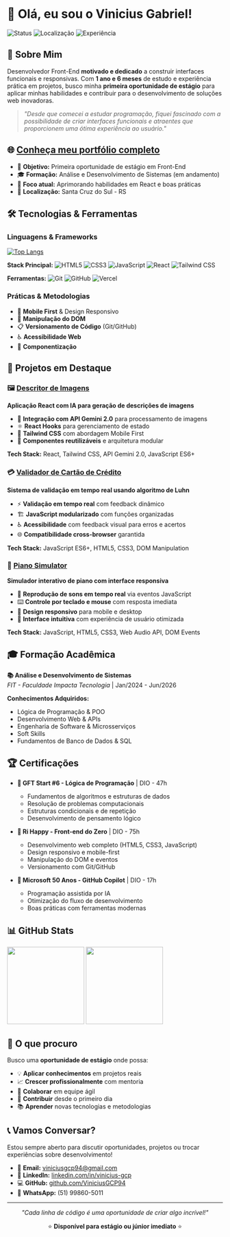 # 👋 Olá, eu sou o Vinicius Gabriel!

<div align="left">
  <img src="https://img.shields.io/badge/Status-Procurando%20Estágio-success?style=flat-square" alt="Status"/>
  <img src="https://img.shields.io/badge/Localização-Santa%20Cruz%20do%20Sul,%20RS-blue?style=flat-square" alt="Localização"/>
  <img src="https://img.shields.io/badge/Experiência-1.5%20anos-orange?style=flat-square" alt="Experiência"/>
</div>

## 🚀 Sobre Mim

Desenvolvedor Front-End **motivado e dedicado** a construir interfaces funcionais e responsivas. Com **1 ano e 6 meses** de estudo e experiência prática em projetos, busco minha **primeira oportunidade de estágio** para aplicar minhas habilidades e contribuir para o desenvolvimento de soluções web inovadoras.

> *"Desde que comecei a estudar programação, fiquei fascinado com a possibilidade de criar interfaces funcionais e atraentes que proporcionem uma ótima experiência ao usuário."*

## 🌐 **[Conheça meu portfólio completo](http://vinniedev.com.br/)**

- 🎯 **Objetivo:** Primeira oportunidade de estágio em Front-End
- 🎓 **Formação:** Análise e Desenvolvimento de Sistemas (em andamento)
- 🌱 **Foco atual:** Aprimorando habilidades em React e boas práticas
- 📍 **Localização:** Santa Cruz do Sul - RS

## 🛠️ Tecnologias & Ferramentas

### Linguagens & Frameworks

[![Top Langs](https://github-readme-stats.vercel.app/api/top-langs/?username=ViniciusGCP94&langs_count=8)](https://github.com/ViniciusGCP94/github-readme-stats)

**Stack Principal:**
![HTML5](https://img.shields.io/badge/-HTML5-E34F26?style=flat-square&logo=html5&logoColor=white)
![CSS3](https://img.shields.io/badge/-CSS3-1572B6?style=flat-square&logo=css3&logoColor=white)
![JavaScript](https://img.shields.io/badge/-JavaScript-F7DF1E?style=flat-square&logo=javascript&logoColor=black)
![React](https://img.shields.io/badge/-React-61DAFB?style=flat-square&logo=react&logoColor=black)
![Tailwind CSS](https://img.shields.io/badge/-Tailwind%20CSS-38B2AC?style=flat-square&logo=tailwind-css&logoColor=white)

**Ferramentas:**
![Git](https://img.shields.io/badge/-Git-F05032?style=flat-square&logo=git&logoColor=white)
![GitHub](https://img.shields.io/badge/-GitHub-181717?style=flat-square&logo=github)
![Vercel](https://img.shields.io/badge/-Vercel-000000?style=flat-square&logo=vercel)

### Práticas & Metodologias
- 📱 **Mobile First** & Design Responsivo
- 🎯 **Manipulação do DOM**
- 📋 **Versionamento de Código** (Git/GitHub)
- ♿ **Acessibilidade Web**
- 🧩 **Componentização**

## 💼 Projetos em Destaque

### 🖼️ [Descritor de Imagens](https://github.com/ViniciusGCP94/img_description)
**Aplicação React com IA para geração de descrições de imagens**

- 🤖 **Integração com API Gemini 2.0** para processamento de imagens
- ⚛️ **React Hooks** para gerenciamento de estado
- 🎨 **Tailwind CSS** com abordagem Mobile First
- 🧩 **Componentes reutilizáveis** e arquitetura modular

**Tech Stack:** React, Tailwind CSS, API Gemini 2.0, JavaScript ES6+

### 💳 [Validador de Cartão de Crédito](https://github.com/ViniciusGCP94/validador_De_Cartao_de_Credito)
**Sistema de validação em tempo real usando algoritmo de Luhn**

- ⚡ **Validação em tempo real** com feedback dinâmico
- 🏗️ **JavaScript modularizado** com funções organizadas
- ♿ **Acessibilidade** com feedback visual para erros e acertos
- 🌐 **Compatibilidade cross-browser** garantida

**Tech Stack:** JavaScript ES6+, HTML5, CSS3, DOM Manipulation

### 🎹 [Piano Simulator](https://github.com/ViniciusGCP94/piano-simulator)
**Simulador interativo de piano com interface responsiva**

- 🎵 **Reprodução de sons em tempo real** via eventos JavaScript
- ⌨️ **Controle por teclado e mouse** com resposta imediata
- 📱 **Design responsivo** para mobile e desktop
- 🎨 **Interface intuitiva** com experiência de usuário otimizada

**Tech Stack:** JavaScript, HTML5, CSS3, Web Audio API, DOM Events

## 🎓 Formação Acadêmica

**📚 Análise e Desenvolvimento de Sistemas**  
*FIT - Faculdade Impacta Tecnologia* | Jan/2024 - Jun/2026

**Conhecimentos Adquiridos:**
- Lógica de Programação & POO
- Desenvolvimento Web & APIs
- Engenharia de Software & Microsserviços
- Soft Skills
- Fundamentos de Banco de Dados & SQL

## 🏆 Certificações

- **🚀 GFT Start #6 - Lógica de Programação** | DIO - 47h
    - Fundamentos de algoritmos e estruturas de dados
    - Resolução de problemas computacionais
    - Estruturas condicionais e de repetição
    - Desenvolvimento de pensamento lógico

- **🎨 Ri Happy - Front-end do Zero** | DIO - 75h 
    - Desenvolvimento web completo (HTML5, CSS3, JavaScript)
    - Design responsivo e mobile-first
    - Manipulação do DOM e eventos
    - Versionamento com Git/GitHub 

- **🤖 Microsoft 50 Anos - GitHub Copilot** | DIO - 17h
    - Programação assistida por IA
    - Otimização do fluxo de desenvolvimento
    - Boas práticas com ferramentas modernas

## 📊 GitHub Stats

<div align="left">
  <img height="180em" src="https://github-readme-stats.vercel.app/api?username=ViniciusGCP94&show_icons=true&theme=dracula&include_all_commits=true&count_private=true"/>
  <img height="180em" src="https://github-readme-stats.vercel.app/api/top-langs/?username=ViniciusGCP94&layout=compact&theme=dracula"/>
</div>

## 🎯 O que procuro

Busco uma **oportunidade de estágio** onde possa:
- 💡 **Aplicar conhecimentos** em projetos reais
- 📈 **Crescer profissionalmente** com mentoria
- 🤝 **Colaborar** em equipe ágil
- 🚀 **Contribuir** desde o primeiro dia
- 📚 **Aprender** novas tecnologias e metodologias

## 📞 Vamos Conversar?

Estou sempre aberto para discutir oportunidades, projetos ou trocar experiências sobre desenvolvimento!

- 📧 **Email:** [viniciusgcp94@gmail.com](mailto:viniciusgcp94@gmail.com)
- 💼 **LinkedIn:** [linkedin.com/in/vinicius-gcp](https://www.linkedin.com/in/vinicius-gcp)
- 💻 **GitHub:** [github.com/ViniciusGCP94](https://github.com/ViniciusGCP94)
- 📱 **WhatsApp:** (51) 99860-5011

---

<div align="center">
  <i>"Cada linha de código é uma oportunidade de criar algo incrível!"</i>
  
  ⭐ **Disponível para estágio ou júnior imediato** ⭐
</div>